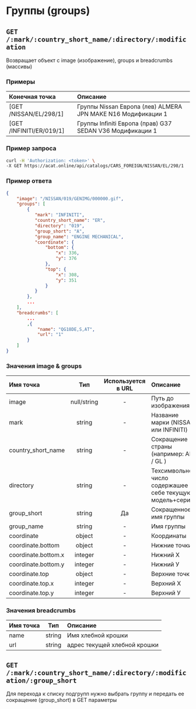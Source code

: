 # Группы (groups)

## `GET /:mark/:country_short_name/:directory/:modification`

Возвращает объект с image (изображение), groups и breadcrumbs (массивы)

### Примеры

| Конечная точка | Описание |
| :---- | :--------------- |
| [GET /NISSAN/EL/298/1] | Группы Nissan Европа (лев) ALMERA JPN MAKE N16 Модификации 1 |
| [GET /INFINITI/ER/019/1] | Группы Infiniti Европа (прав) G37 SEDAN V36 Модификации 1 |

### Пример запроса

```bash
curl -H 'Authorization: <token>' \
-X GET https://acat.online/api/catalogs/CARS_FOREIGN/NISSAN/EL/298/1
```

### Пример ответа

```json
{
    "image": "/NISSAN/019/GENIMG/000000.gif",
    "groups": [
        {
           "mark": "INFINITI",
           "country_short_name": "ER",
           "directory": "019",
           "group_short": "A",
           "group_name": "ENGINE MECHANICAL",
           "coordinate": {
               "bottom": {
                   "x": 336,
                   "y": 376
               },
               "top": {
                   "x": 308,
                   "y": 351
               }
           }
        },
        ...
    ],
    "breadcrumbs": [
        ...
        ,{
            "name": "QG18DE,S,AT",
            "url": "1"
        }
    ]
}
```

### Значения image & groups

| Имя точка | Тип | Используется в URL | Описание |
| :---- | :------: | :------: | :--------------- |
| image | null/string | - | Путь до изображения |
| mark | string | - | Название марки (NISSAN или INFINITI) |
| country_short_name | string | - | Сокращение страны (например: AR / GL ) |
| directory | string | - | Техсимвольное число содержашее в себе текущую модель+серию |
| group_short | string | Да | Сокращенное имя группы |
| group_name | string | - | Имя группы |
| coordinate | object | - | Координаты |
| coordinate.bottom | object | - | Нижние точки |
| coordinate.bottom.x | integer | - | Нижний Х |
| coordinate.bottom.y | integer | - | Нижний У |
| coordinate.top | object | - | Верхние точки |
| coordinate.top.x | integer | - | Верхний Х |
| coordinate.top.y | integer | - | Верхний У |

### Значения breadcrumbs

| Имя точка | Тип | Описание |
| :---- | :------: | :--------------- |
| name | string | Имя хлебной крошки |
| url | string | адрес текущей хлебной крошки |


## `GET /:mark/:country_short_name/:directory/:modification/:group_short`

Для перехода к списку подгрупп нужно выбрать группу и передать ее сокращение (group_short) в GET параметры